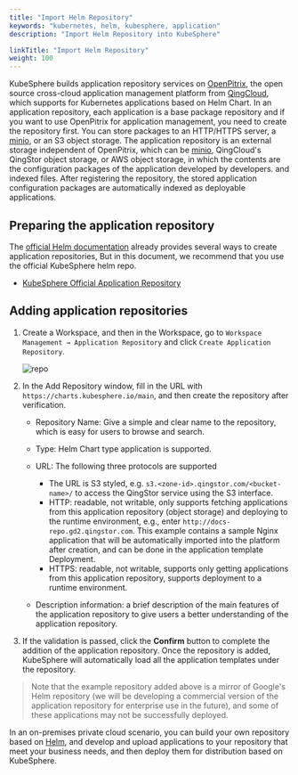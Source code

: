 ```yaml
---
title: "Import Helm Repository"
keywords: "kubernetes, helm, kubesphere, application"
description: "Import Helm Repository into KubeSphere"

linkTitle: "Import Helm Repository"
weight: 100
---
```


KubeSphere builds application repository services on [OpenPitrix](https://openpitrix.io), the open source cross-cloud application management platform from [QingCloud](https://www.qingcloud.com), which supports for Kubernetes applications based on Helm Chart. In an application repository, each application is a base package repository and if you want to use OpenPitrix for application management, you need to create the repository first. You can store packages to an HTTP/HTTPS server, a [minio](https://docs.min.io/), or an S3 object storage. The application repository is an external storage independent of OpenPitrix, which can be [minio](https://docs.min.io/), QingCloud's QingStor object storage, or AWS object storage, in which the contents are the configuration packages of the application developed by developers. and indexed files. After registering the repository, the stored application configuration packages are automatically indexed as deployable applications.

## Preparing the application repository

The [official Helm documentation](https://helm.sh/docs/topics/chart_repository/#hosting-chart-repositories) already provides several ways to create application repositories, But in this document, we recommend that you use the official KubeSphere helm repo.

- [KubeSphere Official Application Repository](https://charts.kubesphere.io/)

## Adding application repositories

1. Create a Workspace, and then in the Workspace, go to `Workspace Management → Application Repository` and click `Create Application Repository`.

    ![repo](https://pek3b.qingstor.com/kubesphere-docs/png/20191025004747.png)

2. In the Add Repository window, fill in the URL with `https://charts.kubesphere.io/main`, and then create the repository after verification.

    - Repository Name: Give a simple and clear name to the repository, which is easy for users to browse and search.
    - Type: Helm Chart type application is supported.
    - URL: The following three protocols are supported
        - The URL is S3 styled, e.g. `s3.<zone-id>.qingstor.com/<bucket-name>/` to access the QingStor service using the S3 interface.
        - HTTP: readable, not writable, only supports fetching applications from this application repository (object storage) and deploying to the runtime environment, e.g., enter `http://docs-repo.gd2.qingstor.com`. This example contains a sample Nginx application that will be automatically imported into the platform after creation, and can be done in the application template Deployment.
        - HTTPS: readable, not writable, supports only getting applications from this application repository, supports deployment to a runtime environment.

    - Description information: a brief description of the main features of the application repository to give users a better understanding of the application repository.

3. If the validation is passed, click the **Confirm** button to complete the addition of the application repository. Once the repository is added, KubeSphere will automatically load all the application templates under the repository.

> Note that the example repository added above is a mirror of Google's Helm repository (we will be developing a commercial version of the application repository for enterprise use in the future), and some of these applications may not be successfully deployed.

In an on-premises private cloud scenario, you can build your own repository based on [Helm](https://helm.sh), and develop and upload applications to your repository that meet your business needs, and then deploy them for distribution based on KubeSphere.
